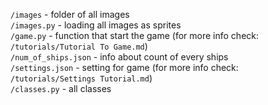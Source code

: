 `/images` - folder of all images \
`/images.py` - loading all images as sprites \
`/game.py` - function that start the game (for more info check: `/tutorials/Tutorial To Game.md`)\
`/num_of_ships.json` - info about count of every ships \
`/settings.json` - setting for game (for more info check: `/tutorials/Settings Tutorial.md`) \
`/classes.py` - all classes

